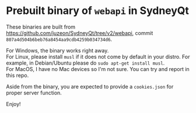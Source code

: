 # Prebuilt binary of `webapi` in SydneyQt

These binaries are built from https://github.com/juzeon/SydneyQt/tree/v2/webapi, commit `807a4d504b6beb76a8454aa9cdb4259b034734d6`.

For Windows, the binary works right away.
<br>For Linux, please install `musl` if it does not come by default in your distro. For example, in Debian/Ubuntu please do `sudo apt-get install musl`.
<br>For MacOS, I have no Mac devices so I'm not sure. You can try and report in this repo.

Aside from the binary, you are expected to provide a `cookies.json` for proper server function.

Enjoy!
